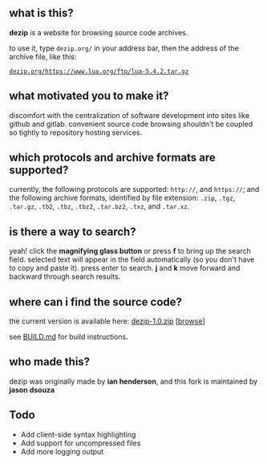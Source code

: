 ## what is this?

**dezip** is a website for browsing source code archives.

to use it, type `dezip.org/` in your address bar, then the address of the archive file, like this:

[`dezip.org/https://www.lua.org/ftp/lua-5.4.2.tar.gz`](https://dezip.org/https://www.lua.org/ftp/lua-5.4.2.tar.gz)

## what motivated you to make it?

discomfort with the centralization of software development into sites like github and gitlab.  convenient source code browsing shouldn't be coupled so tightly to repository hosting services.

## which protocols and archive formats are supported?

currently, the following protocols are supported: `http://`, and `https://`; and the following archive formats, identified by file extension: `.zip`, `.tgz`, `.tar.gz`, `.tb2`, `.tbz`, `.tbz2`, `.tar.bz2`, `.txz`, and `.tar.xz`.

## is there a way to search?

yeah!  click the **magnifying glass button** or press **f** to bring up the search field.  selected text will appear in the field automatically (so you don't have to copy and paste it).  press enter to search.  **j** and **k** move forward and backward through search results.

## where can i find the source code?

the current version is available here: [dezip-1.0.zip](https://dezip.org/dezip-1.0.zip) [[browse](https://dezip.org/https://dezip.org/dezip-1.0.zip)]

see [BUILD.md](BUILD.md) for build instructions.

## who made this?

dezip was originally made by **ian henderson**, and this fork is maintained by **jason dsouza**

## Todo

- Add client-side syntax highlighting
- Add support for uncompressed files
- Add more logging output

